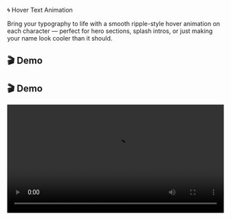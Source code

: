 
🌀 Hover Text Animation

Bring your typography to life with a smooth ripple-style hover animation on each character — perfect for hero sections, splash intros, or just making your name look cooler than it should.


## 🎬 Demo

## 🎬 Demo

<video src="https://raw.githubusercontent.com/peyush-nuwal/hover-text-animation/master/public/hover-animation.mp4" controls width="100%" />


 1. **Clone the repo **
```bash
git clone https://github.com/peyush-nuwal/hover-text-animation.git
```

2. **Move into the project folder**
  ```bash
  cd hover-text-animation
  ```

3. **Install dependencies**
```
npm install
```

4. **Start the development server**
```bash
npm run dev
```
4. **Open your browser and navigate to:**